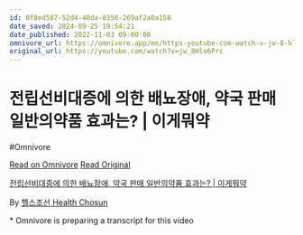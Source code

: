 ```yaml
---
id: 8f8ed587-52d4-40da-8356-269af2a0a158
date_saved: 2024-09-25 19:54:21
date_published: 2022-11-03 09:00:00
omnivore_url: https://omnivore.app/me/https-youtube-com-watch-v-jw-8-hlo-6-prc-19228d1598f
original_url: https://youtube.com/watch?v=jw_8Hlo6Prc
---
```


# 전립선비대증에 의한 배뇨장애, 약국 판매 일반의약품 효과는? | 이게뭐약
#Omnivore
 
[Read on Omnivore](https://omnivore.app/me/https-youtube-com-watch-v-jw-8-hlo-6-prc-19228d1598f)
[Read Original](https://youtube.com/watch?v=jw_8Hlo6Prc)
 
[전립선비대증에 의한 배뇨장애, 약국 판매 일반의약품 효과는? | 이게뭐약](https://youtube.com/watch?v=jw%5F8Hlo6Prc)

By [헬스조선 Health Chosun](https://www.youtube.com/@Health%5FChosun)

\* Omnivore is preparing a transcript for this video